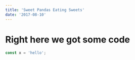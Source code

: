 ```yaml
---
title: 'Sweet Pandas Eating Sweets'
date: '2017-08-10'
---
```


# Right here we got some code

```javascript
const x = 'hello';
```
